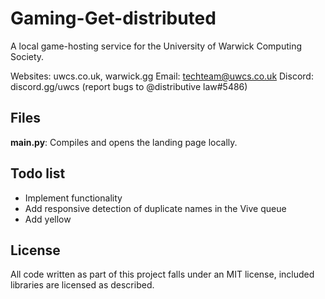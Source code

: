 # Gaming-Get-distributed

A local game-hosting service for the University of Warwick Computing Society.

Websites: uwcs.co.uk, warwick.gg
Email: techteam@uwcs.co.uk
Discord: discord.gg/uwcs (report bugs to @distributive law#5486)

## Files

**main.py**: Compiles and opens the landing page locally.

## Todo list

* Implement functionality
* Add responsive detection of duplicate names in the Vive queue
* Add yellow

## License

All code written as part of this project falls under an MIT license, included libraries are licensed as described.
